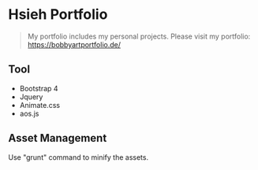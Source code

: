# Hsieh Portfolio
> My portfolio includes my personal projects.
Please visit my portfolio: https://bobbyartportfolio.de/

## Tool
* Bootstrap 4
* Jquery  
* Animate.css  
* aos.js    

## Asset Management
Use "grunt" command to minify the assets.

